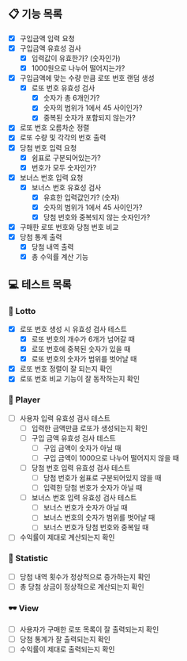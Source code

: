 ## 📋 기능 목록
- [X] 구입금액 입력 요청
- [X] 구입금액 유효성 검사 
    - [X] 입력값이 유효한가? (숫자인가)
    - [X] 1000원으로 나누어 떨어지는가?
- [X] 구입금액에 맞는 수량 만큼 로또 번호 랜덤 생성
    - [X] 로또 번호 유효성 검사
      - [X] 숫자가 총 6개인가?
      - [X] 숫자의 범위가 1에서 45 사이인가?
      - [X] 중복된 숫자가 포함되지 않는가?
- [X] 로또 번호 오름차순 정렬
- [X] 로또 수량 및 각각의 번호 출력
- [X] 당첨 번호 입력 요청
    - [X] 쉼표로 구분되어있는가?
    - [X] 번호가 모두 숫자인가?
- [X] 보너스 번호 입력 요청
    - [X] 보너스 번호 유효성 검사
        - [X] 유효한 입력값인가? (숫자)
        - [X] 숫자의 범위가 1에서 45 사이인가?
        - [X] 당첨 번호와 중복되지 않는 숫자인가?
- [X] 구매한 로또 번호와 당첨 번호 비교
- [X] 당첨 통계 출력
    - [X] 당첨 내역 출력
    - [X] 총 수익률 계산 기능

## 💻 테스트 목록
### 🎊 Lotto
- [X] 로또 번호 생성 시 유효성 검사 테스트
    - [X] 로또 번호의 개수가 6개가 넘어갈 때
    - [X] 로또 번호에 중복된 숫자가 있을 때
    - [X] 로또 번호의 숫자가 범위를 벗어날 때
- [X] 로또 번호 정렬이 잘 되는지 확인
- [X] 로또 번호 비교 기능이 잘 동작하는지 확인

### 👨 Player
- [ ] 사용자 입력 유효성 검사 테스트
    - [ ] 입력한 금액만큼 로또가 생성되는지 확인
    - [ ] 구입 금액 유효성 검사 테스트
      - [ ] 구입 금액이 숫자가 아닐 때
      - [ ] 구입 금액이 1000으로 나누어 떨어지지 않을 때
    - [ ] 당첨 번호 입력 유효성 검사 테스트
      - [ ] 당첨 번호가 쉼표로 구분되어있지 않을 때
      - [ ] 입력한 당첨 번호가 숫자가 아닐 때
    - [ ] 보너스 번호 입력 유효성 검사 테스트
      - [ ] 보너스 번호가 숫자가 아닐 때
      - [ ] 보너스 번호의 숫자가 범위를 벗어날 때
      - [ ] 보너스 번호가 당첨 번호와 중복일 때
- [ ] 수익률이 제대로 계산되는지 확인
  
### 📄 Statistic
- [ ] 당첨 내역 횟수가 정상적으로 증가하는지 확인
- [ ] 총 당첨 상금이 정상적으로 계산되는지 확인

### 🕶 View
- [ ] 사용자가 구매한 로또 목록이 잘 출력되는지 확인
- [ ] 당첨 통계가 잘 출력되는지 확인
- [ ] 수익률이 제대로 출력되는지 확인